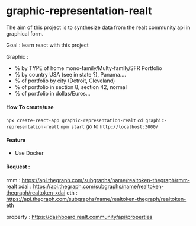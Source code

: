 # graphic-representation-realt

The aim of this project is to synthesize data from the realt community api in graphical form.

Goal : learn react with this project

Graphic :

- % by TYPE of home mono-family/Multy-family/SFR Portfolio
- % by country USA (see in state ?), Panama....
- % of portfolio by city (Detroit, Cleveland)
- % of portfolio in section 8, section 42, normal
- % of portfolio in dollas/Euros...

#### How To create/use

`npx create-react-app graphic-representation-realt`
`cd graphic-representation-realt`
`npm start`
go to `http://localhost:3000/`

#### Feature

- Use Docker

#### Request :

rmm : https://api.thegraph.com/subgraphs/name/realtoken-thegraph/rmm-realt
xdai : https://api.thegraph.com/subgraphs/name/realtoken-thegraph/realtoken-xdai
eth : https://api.thegraph.com/subgraphs/name/realtoken-thegraph/realtoken-eth

property : https://dashboard.realt.community/api/properties
